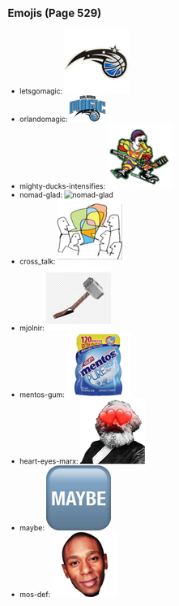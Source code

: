 
## Emojis (Page 529)

* letsgomagic: ![letsgomagic](output/letsgomagic.jpg)
* orlandomagic: ![orlandomagic](output/orlandomagic.png)
* mighty-ducks-intensifies: ![mighty-ducks-intensifies](output/mighty-ducks-intensifies.gif)
* nomad-glad: ![nomad-glad](output/nomad-glad)
* cross_talk: ![cross_talk](output/cross_talk.png)
* mjolnir: ![mjolnir](output/mjolnir.png)
* mentos-gum: ![mentos-gum](output/mentos-gum.png)
* heart-eyes-marx: ![heart-eyes-marx](output/heart-eyes-marx.png)
* maybe: ![maybe](output/maybe.png)
* mos-def: ![mos-def](output/mos-def.png)
